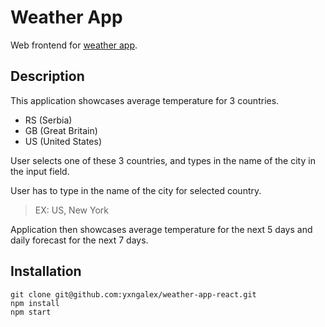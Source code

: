 # Weather App

Web frontend for [weather app](https://github.com/yxngalex/weather-app-backend).

## Description

This application showcases average temperature for 3 countries.

* RS (Serbia)
* GB (Great Britain)
* US (United States)

User selects one of these 3 countries, and types in the name of the city in the input field.

User has to type in the name of the city for selected country. 

>EX: US, New York 

Application then showcases average temperature for the next 5 days and daily forecast for the next 7 days.

## Installation

```bas
git clone git@github.com:yxngalex/weather-app-react.git
npm install
npm start 
```

